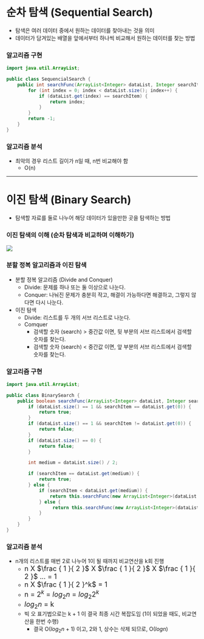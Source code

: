 # 순차 탐색 (Sequential Search)

- 탐색은 여러 데이터 중에서 원하는 데이터를 찾아내는 것을 의미
- 데이터가 담겨있는 배열을 앞에서부터 하나씩 비교해서 원하는 데이터를 찾는 방법

### 알고리즘 구현

```java
import java.util.ArrayList;

public class SequencialSearch {
    public int searchFunc(ArrayList<Integer> dataList, Integer searchItem) {
        for (int index = 0; index < dataList.size(); index++) {
            if (dataList.get(index) == searchItem) {
                return index;
            }
        }
        return -1;
    }
}
```

### 알고리즘 분석

- 최악의 경우 리스트 길이가 n일 때, n번 비교해야 함
  - O(n)

---

# 이진 탐색 (Binary Search)

- 탐색할 자료를 둘로 나누어 해당 데이터가 있을만한 곳을 탐색하는 방법

### 이진 탐색의 이해 (순차 탐색과 비교하며 이해하기)

<img src="https://www.mathwarehouse.com/programming/images/binary-vs-linear-search/binary-and-linear-search-animations.gif">

### 분할 정복 알고리즘과 이진 탐색

- 분할 정복 알고리즘 (Divide and Conquer)
  - Divide: 문제를 하나 또는 둘 이상으로 나눈다.
  - Conquer: 나눠진 문제가 충분히 작고, 해결이 가능하다면 해결하고, 그렇지 않다면 다시 나눈다.
- 이진 탐색
  - Divide: 리스트를 두 개의 서브 리스트로 나눈다.
  - Comquer
    - 검색할 숫자 (search) > 중간값 이면, 뒷 부분의 서브 리스트에서 검색할 숫자를 찾는다.
    - 검색할 숫자 (search) < 중간값 이면, 앞 부분의 서브 리스트에서 검색할 숫자를 찾는다.

### 알고리즘 구현

```java
import java.util.ArrayList;

public class BinarySearch {
    public boolean searchFunc(ArrayList<Integer> dataList, Integer searchItem) {
        if (dataList.size() == 1 && searchItem == dataList.get(0)) {
            return true;
        }
        if (dataList.size() == 1 && searchItem != dataList.get(0)) {
            return false;
        }
        if (dataList.size() == 0) {
            return false;
        }

        int medium = dataList.size() / 2;

        if (searchItem == dataList.get(medium)) {
            return true;
        } else {
            if (searchItem < dataList.get(medium)) {
                return this.searchFunc(new ArrayList<Integer>(dataList.subList(0, medium)), searchItem);
            } else {
                 return this.searchFunc(new ArrayList<Integer>(dataList.subList(medium + 1, dataList.size())), searchItem);
            }
        }
    }
}
```

### 알고리즘 분석

- n개의 리스트를 매번 2로 나누어 1이 될 때까지 비교연산을 k회 진행
  - <font size=4em>n X $\frac { 1 }{ 2 }$ X $\frac { 1 }{ 2 }$ X $\frac { 1 }{ 2 }$ ... = 1</font>
  - <font size=4em>n X $\frac { 1 }{ 2 }^k$ = 1</font>
  - <font size=4em>n = $2^k$ = $log_2 n$ = $log_2 2^k$</font>
  - <font size=4em>$log_2 n$ = k</font>
  - 빅 오 표기법으로는 k + 1 이 결국 최종 시간 복잡도임 (1이 되었을 때도, 비교연산을 한번 수행)
    - 결국 O($log_2 n$ + 1) 이고, 2와 1, 상수는 삭제 되므로, O($log n$)
